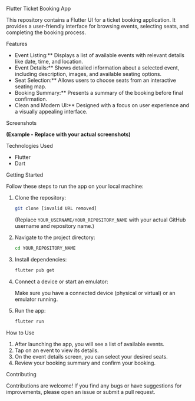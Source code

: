 Flutter Ticket Booking App

This repository contains a Flutter UI for a ticket booking application. It provides a user-friendly interface for browsing events, selecting seats, and completing the booking process.

Features

*   Event Listing:** Displays a list of available events with relevant details like date, time, and location.
*   Event Details:** Shows detailed information about a selected event, including description, images, and available seating options.
*   Seat Selection:** Allows users to choose seats from an interactive seating map.
*   Booking Summary:** Presents a summary of the booking before final confirmation.
*   Clean and Modern UI:** Designed with a focus on user experience and a visually appealing interface.


 Screenshots

**(Example - Replace with your actual screenshots)**



 Technologies Used

*   Flutter
*   Dart



 Getting Started

Follow these steps to run the app on your local machine:

1.  Clone the repository:

    ```bash
    git clone [invalid URL removed]
    ```

    (Replace `YOUR_USERNAME/YOUR_REPOSITORY_NAME` with your actual GitHub username and repository name.)

2.  Navigate to the project directory:

    ```bash
    cd YOUR_REPOSITORY_NAME
    ```

3.  Install dependencies:

    ```bash
    flutter pub get
    ```

4.  Connect a device or start an emulator:

    Make sure you have a connected device (physical or virtual) or an emulator running.

5.  Run the app:

    ```bash
    flutter run
    ```

 How to Use

1.  After launching the app, you will see a list of available events.
2.  Tap on an event to view its details.
3.  On the event details screen, you can select your desired seats.
4.  Review your booking summary and confirm your booking.



 Contributing

Contributions are welcome! If you find any bugs or have suggestions for improvements, please open an issue or submit a pull request.
